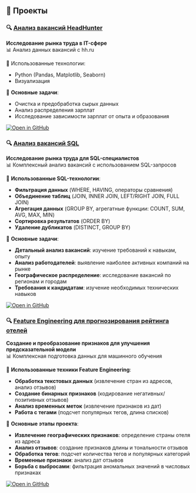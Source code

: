 ## 🚀 Проекты

### 🔍 [Анализ вакансий HeadHunter](https://github.com/Alexkoshin/SF_data_science/tree/master/HeadHunter)
**Исследование рынка труда в IT-сфере**  
📊 Анализ данных вакансий с hh.ru  

🔧 Использованные технологии: 
- Python (Pandas, Matplotlib, Seaborn) 
- Визуализация

📌 **Основные задачи**:
- Очистка и предобработка сырых данных
- Анализ распределения зарплат
- Исследование зависимости зарплат от опыта и образования

[![Open in GitHub](https://img.shields.io/badge/-Открыть_проект-181717?style=for-the-badge&logo=github)](https://github.com/Alexkoshin/SF_data_science/tree/master/HeadHunter)


### 🔍 [Анализ вакансий SQL](https://github.com/Alexkoshin/SF_data_science/blob/master/Анализ_вакансий_sql.ipynb)
**Исследование рынка труда для SQL-специалистов**  
📊 Комплексный анализ вакансий с использованием SQL-запросов  

🔧 **Использованные SQL-технологии**: 
- **Фильтрация данных** (WHERE, HAVING, операторы сравнения)
- **Объединение таблиц** (JOIN, INNER JOIN, LEFT/RIGHT JOIN, FULL JOIN)
- **Агрегация данных** (GROUP BY, агрегатные функции: COUNT, SUM, AVG, MAX, MIN)
- **Сортировка результатов** (ORDER BY)
- **Удаление дубликатов** (DISTINCT, GROUP BY)

📌 **Основные задачи**:
- **Детальный анализ вакансий**: изучение требований к навыкам, опыту
- **Анализ работодателей**: выявление наиболее активных компаний на рынке
- **Географическое распределение**: исследование вакансий по регионам и городам
- **Требования к кандидатам**: изучение необходимых технических навыков

[![Open in GitHub](https://img.shields.io/badge/-Открыть_проект-181717?style=for-the-badge&logo=github)](https://github.com/Alexkoshin/SF_data_science/blob/master/Анализ_вакансий_sql.ipynb)


### 🔍 [Feature Engineering для прогнозирования рейтинга отелей](https://github.com/your_username/your_repo/blob/master/feature_engineering_hotel_ratings.ipynb)
**Создание и преобразование признаков для улучшения предсказательной модели**  
📊 Комплексная подготовка данных для машинного обучения

🔧 **Использованные техники Feature Engineering**:
- **Обработка текстовых данных** (извлечение стран из адресов, анализ отзывов)
- **Создание бинарных признаков** (кодирование негативных/позитивных отзывов)
- **Анализ временных меток** (извлечение признаков из дат)
- **Работа с тегами** (подсчет популярных тегов, длина списков)

📌 **Основные этапы проекта**:
- **Извлечение географических признаков**: определение страны отеля из адреса
- **Анализ отзывов**: создание признаков длины и тональности отзывов
- **Обработка тегов**: подсчет количества тегов и популярных категорий
- **Временные признаки**: анализ дат отзывов
- **Борьба с выбросами**: фильтрация аномальных значений в числовых признаках

[![Open in GitHub](https://img.shields.io/badge/-Открыть_проект-181717?style=for-the-badge&logo=github)](https://github.com/your_username/your_repo/blob/master/feature_engineering_hotel_ratings.ipynb)